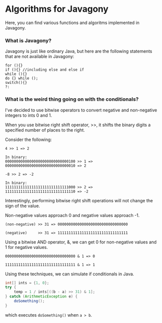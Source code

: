 # Algorithms for Javagony

Here, you can find various functions and algoritms implemented in Javagony.

### What is Javagony?

Javagony is just like ordinary Java, but here are the following statements that are not available in Javagony:
```
for (){}
if (){} //including else and else if
while (){}
do {} while ();
switch(){}
?:
```

### What is the weird thing going on with the conditionals?

I've decided to use bitwise operators to convert negative and non-negative integers to ints 0 and 1.

When you use bitwise right shift operator, >>, it shifts the binary digits a specified number of places to the right.

Consider the following:
```
4 >> 1 => 2

In binary:
00000000000000000000000000000100 >> 1 => 00000000000000000000000000000010 => 2
```
```
-8 >> 2 => -2

In binary:
11111111111111111111111111111000 >> 2 => 11111111111111111111111111111110 => -2
```

Interestingly, performing bitwise right shift operations will not change the sign of the value.

Non-negative values approach 0 and negative values approach -1.
```
(non-negative) >> 31 => 00000000000000000000000000000000

(negative)     >> 31 => 11111111111111111111111111111111
```

Using a bitwise AND operator, &, we can get 0 for non-negative values and 1 for negative values.
```
00000000000000000000000000000000 & 1 => 0

11111111111111111111111111111111 & 1 => 1
```

Using these techniques, we can simulate if conditionals in Java.
```Java
int[] ints = {1, 0};
try {
    temp = 1 / ints[((b - a) >> 31) & 1];
} catch (ArithmeticException e) {
    doSomething();
}
```
which executes `doSomething()` when `a > b`.
